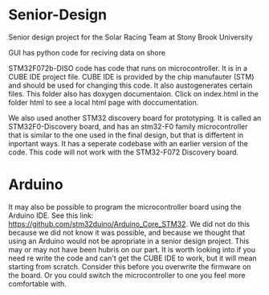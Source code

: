 # Senior-Design
Senior design project for the Solar Racing Team at Stony Brook University

GUI has python code for reciving data on shore

STM32F072b-DISO code has code that runs on microcontroller. It is in a CUBE IDE project file. CUBE IDE is provided by the chip manufauter (STM) and should be used for changing this code. It also austogenerates certain files. This folder also has doxygen documentaion. Click on index.html in the folder html to see a local html page with doccumentation.

We also used another STM32 discovery board for prototyping. It is called an STM32F0-Discovery board, and has an stm32-F0 family microcontroller that is similar to the one used in the final design, but that is differtent in inportant ways. It has a seperate codebase with an earlier version of the code. This code will not work with the STM32-F072 Discovery board.

# Arduino
It may also be possible to program the microcontroller board using the Arduino IDE. See this link: https://github.com/stm32duino/Arduino_Core_STM32. We did not do this because we did not know it was possible, and because we thought that using an Arduino would not be apropriate in a senior design project. This may or may not have been hubris on our part. It is worth looking into if you need re write the code and can't get the CUBE IDE to work, but it will mean starting from scratch. Consider this before you overwrite the firmware on the board. Or you could switch the microcontroller to one you feel more comfortable with.
